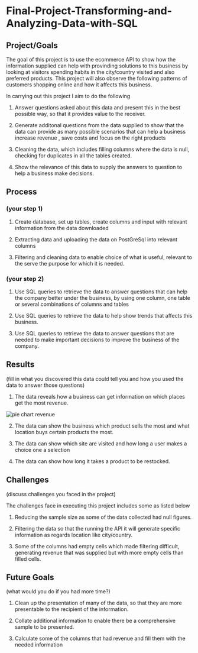 # Final-Project-Transforming-and-Analyzing-Data-with-SQL

## Project/Goals
The goal of this project is to use the ecommerce API to show how the information supplied can help with provinding solutions to this business by looking at visitors spending habits in the city/country visited and also preferred products. This project will also observe the following patterns of customers shopping online and how it affects this business.

In carrying out this project I aim to do the following

1. Answer questions asked about this data and present this in the best possible way, so that it provides value to the receiver.
   
2. Generate additonal questions from the data supplied to show that the data can provide as many possible scenarios that can help a business increase revenue , save costs and focus on the right products
   
3. Cleaning the data, which includes filling columns where the data is null, checking for duplicates in all the tables created.

4. Show the relevance of this data to supply the answers to question to help a business make decisions.


## Process
### (your step 1) 
1. Create database, set up tables, create columns and input with relevant information from the data downloaded

2. Extracting data and uploading the data on PostGreSql into relevant columns

3. Filtering and cleaning data to enable choice of what is useful, relevant to the serve the purpose for which it is needed.

### (your step 2)

1. Use SQL queries to retrieve the data to answer questions that can help the company better under the business, by using one column, one table or several combinations of columns and tables

2. Use SQL queries to retrieve the data to help show trends that affects this business.

3. Use SQL queries to retrieve the data to answer questions that are needed to make important decisions to improve the business of the company.

## Results
(fill in what you discovered this data could tell you and how you used the data to answer those questions)

1. The data reveals how a business can get information on which places get the most revenue.

   



![pie chart revenue](https://github.com/Ayiwoma/SQL-Project/assets/141646278/2b1dfecf-383e-4352-9ddb-90f50906ac06)


   

2. The  data can show the business which product sells the most and what location buys certain products the most.







3. The data can show which site are visited and how long a user makes a choice one a selection

4. The data can show how long it takes a product to be restocked.

## Challenges 
(discuss challenges you faced in the project)

The challenges face in executing this project includes some as listed below

1. Reducing the sample size as some of the data collected had null figures.

2. Filtering the data so that the running the API it will generate specific information as regards location like city/country. 

3. Some of the columns had empty cells which made filtering difficult, generating revenue that was supplied but with more empty cells than
filled cells.


## Future Goals
(what would you do if you had more time?)

1. Clean up the presentation of many of the data, so that they are more presentable to the recipient of the information.
   
2. Collate additional information to enable there be a comprehensive sample to be presented.
 
3. Calculate some of the columns that had revenue and fill them with the needed information
